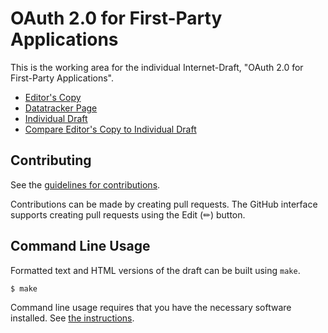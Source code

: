 # OAuth 2.0 for First-Party Applications

This is the working area for the individual Internet-Draft, "OAuth 2.0 for First-Party Applications".

* [Editor's Copy](https://aaronpk.github.io/oauth-first-party-apps/draft-parecki-oauth-first-party-apps.html)
* [Datatracker Page](https://datatracker.ietf.org/doc/draft-parecki-oauth-first-party-apps)
* [Individual Draft](https://datatracker.ietf.org/doc/html/draft-parecki-oauth-first-party-apps)
* [Compare Editor's Copy to Individual Draft](https://aaronpk.github.io/oauth-first-party-apps/#go.draft-parecki-oauth-first-party-apps.diff)


## Contributing

See the
[guidelines for contributions](https://github.com/aaronpk/oauth-first-party-apps/blob/main/CONTRIBUTING.md).

Contributions can be made by creating pull requests.
The GitHub interface supports creating pull requests using the Edit (✏) button.


## Command Line Usage

Formatted text and HTML versions of the draft can be built using `make`.

```sh
$ make
```

Command line usage requires that you have the necessary software installed.  See
[the instructions](https://github.com/martinthomson/i-d-template/blob/main/doc/SETUP.md).

